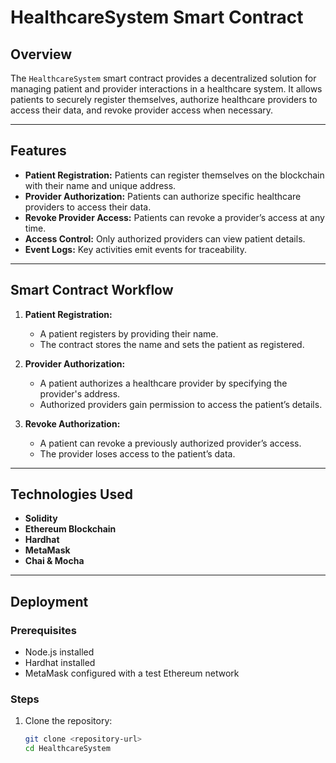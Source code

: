 # HealthcareSystem Smart Contract

## Overview
The `HealthcareSystem` smart contract provides a decentralized solution for managing patient and provider interactions in a healthcare system. It allows patients to securely register themselves, authorize healthcare providers to access their data, and revoke provider access when necessary.

---

## Features
- **Patient Registration:** Patients can register themselves on the blockchain with their name and unique address.
- **Provider Authorization:** Patients can authorize specific healthcare providers to access their data.
- **Revoke Provider Access:** Patients can revoke a provider’s access at any time.
- **Access Control:** Only authorized providers can view patient details.
- **Event Logs:** Key activities emit events for traceability.

---

## Smart Contract Workflow
1. **Patient Registration:**
   - A patient registers by providing their name.
   - The contract stores the name and sets the patient as registered.
   
2. **Provider Authorization:**
   - A patient authorizes a healthcare provider by specifying the provider's address.
   - Authorized providers gain permission to access the patient’s details.

3. **Revoke Authorization:**
   - A patient can revoke a previously authorized provider’s access.
   - The provider loses access to the patient’s data.

---

## Technologies Used
- **Solidity**
- **Ethereum Blockchain**
- **Hardhat**
- **MetaMask**
- **Chai & Mocha**

---

## Deployment
### Prerequisites
- Node.js installed
- Hardhat installed
- MetaMask configured with a test Ethereum network

### Steps
1. Clone the repository:
   ```bash
   git clone <repository-url>
   cd HealthcareSystem

